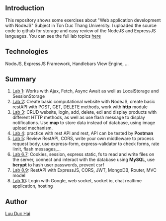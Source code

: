 ## Introduction
This repository shows some exercises about "Web application development with NodeJS" Subject in Ton Duc Thang University. I uploaded the source code to github for storage and easy review of the NodeJS and ExpressJS languages.
You can see the full lab topics [here](https://drive.google.com/drive/folders/1Oy31w2Fh3TLQ0Dn0wXS95nY0LgYdaXL_?usp=sharing)

## Technologies
NodeJS, ExpressJS Framework, Handlebars View Engine, ...

## Summary
1. [Lab 1](https://github.com/duc-hai/LabNodeJS/tree/main/Lab1): Works with Ajax, Fetch, Async Await as well as LocalStorage and SessionStorage
2. [Lab 2](https://github.com/duc-hai/LabNodeJS/tree/main/Lab2): Create basic computational website with NodeJS, create basic restAPI with POST, GET, DELETE methods, work with **http** module
3. [Lab 3](https://github.com/duc-hai/LabNodeJS/tree/main/Lab3): CRUD website, login, add, delete, edi and display products with different HTTP methods, as well as use flash message to display notifications. Use **map** to store data instead of database, using image upload mechanism.
4. [Lab 4](https://github.com/duc-hai/LabNodeJS/tree/main/Lab4): practice with rest API and rest, API can be tested by **Postman**
5. [Lab 5](https://github.com/duc-hai/LabNodeJS/tree/main/Lab5): Review RestAPI, CORS, write your own middleware to process request body, use express-form, express-validator to check forms, rate limit, flash messages,...
6. [Lab 6,7](https://github.com/duc-hai/LabNodeJS/tree/main/Lab6%2B7): Cookies, session, express static, fs to read and write files on the server, connect and interact with the database using **MySQL**, use **bcrypt** to hash user passwords, prevent csrf
7. [Lab 8,9](https://github.com/duc-hai/LabNodeJS/tree/main/Lab8%2B9): RestAPI with ExpressJS, CORS, JWT, MongoDB, Router, MVC model
8. [Lab 10](https://github.com/duc-hai/LabNodeJS/tree/main/Lab10): Login with Google, web socket, socket io, chat realtime application, hosting

## Author
[Luu Duc Hai](mailto:luuduchai.nt@gmail.com?subject=AboutLabNodeJSRepository)